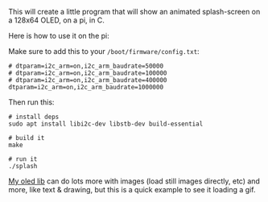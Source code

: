 This will create a little program that will show an animated splash-screen on a 128x64 OLED, on a pi, in C.

Here is how to use it on the pi:

Make sure to add this to your `/boot/firmware/config.txt`:

```
# dtparam=i2c_arm=on,i2c_arm_baudrate=50000
# dtparam=i2c_arm=on,i2c_arm_baudrate=100000
# dtparam=i2c_arm=on,i2c_arm_baudrate=400000
dtparam=i2c_arm=on,i2c_arm_baudrate=1000000
```

Then run this:

```
# install deps
sudo apt install libi2c-dev libstb-dev build-essential 

# build it
make

# run it
./splash
```

[My oled lib](https://github.com/konsumer/pipd/tree/main/drivers) can do lots more with images (load still images directly, etc) and more, like text & drawing, but this is a quick example to see it loading a gif.
